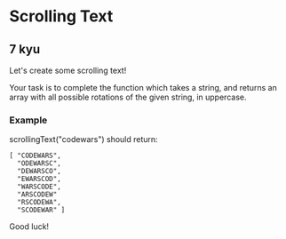 # Scrolling Text
## 7 kyu

Let's create some scrolling text!

Your task is to complete the function which takes a string, and returns an array with all possible rotations of the given string, in uppercase.

### Example

scrollingText("codewars") should return:
```
[ "CODEWARS",
  "ODEWARSC",
  "DEWARSCO",
  "EWARSCOD",
  "WARSCODE",
  "ARSCODEW"
  "RSCODEWA",
  "SCODEWAR" ]
```

Good luck!
